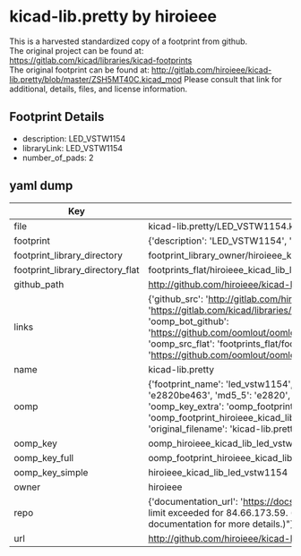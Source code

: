 # kicad-lib.pretty by hiroieee  
This is a harvested standardized copy of a footprint from github.  
The original project can be found at:  
https://gitlab.com/kicad/libraries/kicad-footprints  
The original footprint can be found at:
http://gitlab.com/hiroieee/kicad-lib.pretty/blob/master/ZSH5MT40C.kicad_mod
Please consult that link for additional, details, files, and license information.  
## Footprint Details
* description: LED_VSTW1154  
* libraryLink: LED_VSTW1154  
* number_of_pads: 2  
## yaml dump  
| Key | Value |  
| --- | --- |  
| file | kicad-lib.pretty/LED_VSTW1154.kicad_mod |  
| footprint | {'description': 'LED_VSTW1154', 'libraryLink': 'LED_VSTW1154', 'number_of_pads': 2} |  
| footprint_library_directory | footprint_library_owner/hiroieee_kicad-lib.pretty |  
| footprint_library_directory_flat | footprints_flat/hiroieee_kicad_lib_led_vstw1154/working |  
| github_path | http://github.com/hiroieee/kicad-lib.pretty/blob/master/LED_VSTW1154.kicad_mod |  
| links | {'github_src': 'http://gitlab.com/hiroieee/kicad-lib.pretty/blob/master/ZSH5MT40C.kicad_mod', 'github_src_repo': 'https://gitlab.com/kicad/libraries/kicad-footprints', 'oomp_bot': 'footprints/hiroieee_kicad_lib_led_vstw1154/working', 'oomp_bot_github': 'https://github.com/oomlout/oomlout_oomp_footprint_bot/tree/main/footprints/hiroieee_kicad_lib_led_vstw1154/working', 'oomp_src_flat': 'footprints_flat/footprints_flat/hiroieee_kicad_lib_led_vstw1154/working', 'oomp_src_flat_github': 'https://github.com/oomlout/oomlout_oomp_footprint_src/tree/main/footprints_flat/hiroieee_kicad_lib_led_vstw1154/working'} |  
| name | kicad-lib.pretty |  
| oomp | {'footprint_name': 'led_vstw1154', 'library_name': 'kicad_lib', 'md5': 'e2820be46384dd83ded2dc7233fd46f6', 'md5_10': 'e2820be463', 'md5_5': 'e2820', 'md5_6': 'e2820b', 'oomp_key': 'oomp_hiroieee_kicad_lib_led_vstw1154', 'oomp_key_extra': 'oomp_footprint_hiroieee_kicad_lib_led_vstw1154', 'oomp_key_full': 'oomp_footprint_hiroieee_kicad_lib_led_vstw1154_e2820b', 'oomp_key_simple': 'hiroieee_kicad_lib_led_vstw1154', 'original_filename': 'kicad-lib.pretty/LED_VSTW1154.kicad_mod', 'owner_name': 'hiroieee'} |  
| oomp_key | oomp_hiroieee_kicad_lib_led_vstw1154 |  
| oomp_key_full | oomp_footprint_hiroieee_kicad_lib_led_vstw1154 |  
| oomp_key_simple | hiroieee_kicad_lib_led_vstw1154 |  
| owner | hiroieee |  
| repo | {'documentation_url': 'https://docs.github.com/rest/overview/resources-in-the-rest-api#rate-limiting', 'message': "API rate limit exceeded for 84.66.173.59. (But here's the good news: Authenticated requests get a higher rate limit. Check out the documentation for more details.)"} |  
| url | http://github.com/hiroieee/kicad-lib.pretty |  

